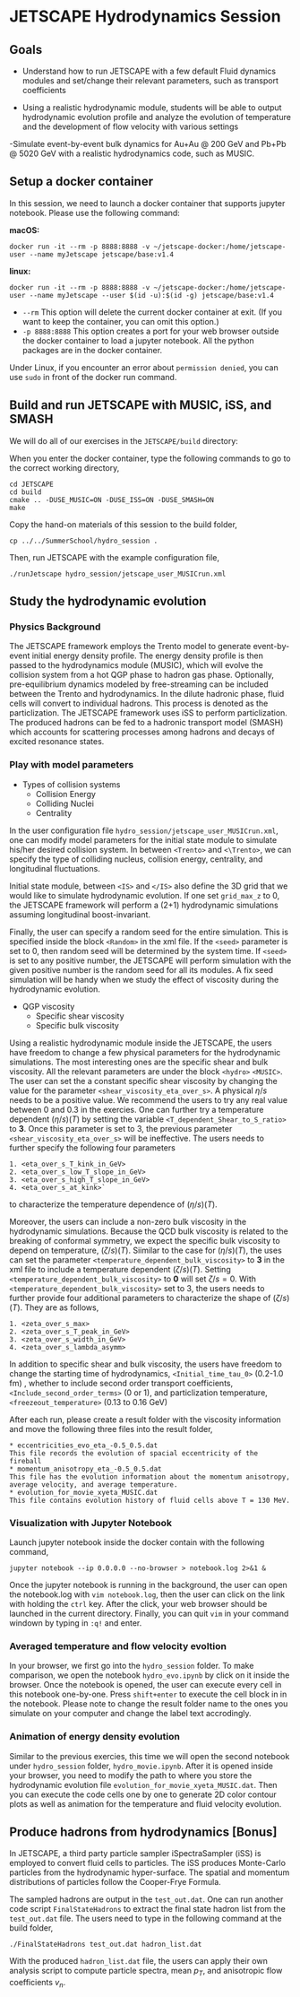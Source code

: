 # JETSCAPE Hydrodynamics Session

## Goals

- Understand how to run JETSCAPE with a few default Fluid dynamics modules
and set/change their relevant parameters, such as transport coefficients

- Using a realistic hydrodynamic module, students will be able to output
hydrodynamic evolution profile and analyze the evolution of temperature
and the development of flow velocity with various settings

-Simulate event-by-event bulk dynamics for Au+Au @ 200 GeV and
Pb+Pb @ 5020 GeV with a realistic hydrodynamics code, such as MUSIC.


## Setup a docker container

In this session, we need to launch a docker container that supports jupyter
notebook. Please use the following command:

**macOS:**
```
docker run -it --rm -p 8888:8888 -v ~/jetscape-docker:/home/jetscape-user --name myJetscape jetscape/base:v1.4
```

**linux:**
```
docker run -it --rm -p 8888:8888 -v ~/jetscape-docker:/home/jetscape-user --name myJetscape --user $(id -u):$(id -g) jetscape/base:v1.4
```

- `--rm` This option will delete the current docker container at exit.
(If you want to keep the container, you can omit this option.)
- `-p 8888:8888` This option creates a port for your web browser outside
the docker container to load a jupyter notebook.
All the python packages are in the docker container.

Under Linux, if you encounter an error about `permission denied`,
you can use `sudo` in front of the docker run command.

## Build and run JETSCAPE with MUSIC, iSS, and SMASH

We will do all of our exercises in the `JETSCAPE/build` directory:

When you enter the docker container, type the following commands to go to the
correct working directory,

```
cd JETSCAPE
cd build
cmake .. -DUSE_MUSIC=ON -DUSE_ISS=ON -DUSE_SMASH=ON
make
```

Copy the hand-on materials of this session to the build folder,

```
cp ../../SummerSchool/hydro_session .
```

Then, run JETSCAPE with the example configuration file,

```
./runJetscape hydro_session/jetscape_user_MUSICrun.xml
```

## Study the hydrodynamic evolution

### Physics Background

The JETSCAPE framework employs the Trento model to generate event-by-event
initial energy density profile. The energy density profile is then passed to
the hydrodynamics module (MUSIC), which will evolve the collision system from
a hot QGP phase to hadron gas phase. Optionally, pre-equilibrium dynamics
modeled by free-streaming can be included between the Trento and hydrodynamics.
In the dilute hadronic phase, fluid cells will convert to individual
hadrons. This process is denoted as the particlization. The JETSCAPE framework
uses iSS to perform particlization. The produced hadrons can be
fed to a hadronic transport model (SMASH) which accounts for scattering
processes among hadrons and decays of excited resonance states.


### Play with model parameters

- Types of collision systems
    * Collision Energy
    * Colliding Nuclei
    * Centrality

In the user configuration file `hydro_session/jetscape_user_MUSICrun.xml`,
one can modify model parameters for the initial state module to simulate
his/her desired collision system. In between `<Trento>` and `<\Trento>`,
we can specify the type of colliding nucleus, collision energy, centrality,
and longitudinal fluctuations.

Initial state module, between `<IS>` and `</IS>` also define the 3D grid
that we would like to simulate hydrodynamic evolution. If one set
`grid_max_z` to 0, the JETSCAPE framework will perform a (2+1) hydrodynamic
simulations assuming longitudinal boost-invariant.

Finally, the user can specify a random seed for the entire simulation.
This is specified inside the block `<Random>` in the xml file. If the
`<seed>` parameter is set to 0, then random seed will be determined by
the system time. If `<seed>` is set to any positive number, the JETSCAPE
will perform simulation with the given positive number is the random
seed for all its modules. A fix seed simulation will be handy when we
study the effect of viscosity during the hydrodynamic evolution.


- QGP viscosity
    * Specific shear viscosity
    * Specific bulk viscosity

Using a realistic hydrodynamic module inside the JETSCAPE, the users have
freedom to change a few physical parameters for the hydrodynamic simulations.
The most interesting ones are the specific shear and bulk viscosity.
All the relevant parameters are under the block `<hydro>` `<MUSIC>`.
The user can set the a constant specific shear viscosity by changing the
value for the parameter `<shear_viscosity_eta_over_s>`. A physical $\eta/s$
needs to be a positive value. We recommend the users to try any real value
between 0 and 0.3 in the exercies.
One can further try a temperature dependent $(\eta/s)(T)$ by setting
the variable `<T_dependent_Shear_to_S_ratio>` to **3**. Once this parameter
is set to 3, the previous parameter `<shear_viscosity_eta_over_s>` will be
ineffective. The users needs to further specify the following four parameters

    1. <eta_over_s_T_kink_in_GeV>
    2. <eta_over_s_low_T_slope_in_GeV>
    3. <eta_over_s_high_T_slope_in_GeV>
    4. <eta_over_s_at_kink>`

to characterize the temperature dependence of $(\eta/s)(T)$.

Moreover, the users can include a non-zero bulk viscosity in the hydrodynamic
simulations. Because the QCD bulk viscosity is related to the breaking of
conformal symmetry, we expect the specific bulk viscosity to depend on
temperature, $(\zeta/s)(T)$. Siimilar to the case for $(\eta/s)(T)$, the
uses can set the parameter `<temperature_dependent_bulk_viscosity>` to **3**
in the xml file to include a temperature dependent $(\zeta/s)(T)$. Setting
`<temperature_dependent_bulk_viscosity>` to **0** will set $\zeta/s = 0$.
With `<temperature_dependent_bulk_viscosity>` set to 3, the users needs to
further provide four additional parameters to characterize the shape of
$(\zeta/s)(T)$. They are as follows,

    1. <zeta_over_s_max>
    2. <zeta_over_s_T_peak_in_GeV>
    3. <zeta_over_s_width_in_GeV>
    4. <zeta_over_s_lambda_asymm>

In addition to specific shear and bulk viscosity, the users have freedom to
change the starting time of hydrodynamics, `<Initial_time_tau_0>` (0.2-1.0 fm)
, whether to include second order transport coefficients,
`<Include_second_order_terms>` (0 or 1), and particlization temperature,
`<freezeout_temperature>` (0.13 to 0.16 GeV)

After each run, please create a result folder with the viscosity information
and move the following three files into the result folder,

    * eccentricities_evo_eta_-0.5_0.5.dat
    This file records the evolution of spacial eccentricity of the fireball
    * momentum_anisotropy_eta_-0.5_0.5.dat
    This file has the evolution information about the momentum anisotropy,
    average velocity, and average temperature.
    * evolution_for_movie_xyeta_MUSIC.dat
    This file contains evolution history of fluid cells above T = 130 MeV.

### Visualization with Jupyter Notebook

Launch jupyter notebook inside the docker contain with the following command,

```
jupyter notebook --ip 0.0.0.0 --no-browser > notebook.log 2>&1 &
```

Once the jupyter notebook is running in the background, the user can open
the notebook.log with `vim notebook.log`, then the user can click on the
link with holding the `ctrl` key. After the click, your web browser should
be launched in the current directory. Finally, you can quit `vim` in your
command windown by typing in `:q!` and enter.


### Averaged temperature and flow velocity evoltion

In your browser, we first go into the `hydro_session` folder. To make
comparison, we open the notebook `hydro_evo.ipynb` by click on it inside
the browser. Once the notebook is opened, the user can execute every cell
in this notebook one-by-one. Press `shift+enter` to execute the cell block
in in the notebook. Please note to change the result folder name to the ones
you simulate on your computer and change the label text accrodingly.


### Animation of energy density evolution

Similar to the previous exercies, this time we will open the second notebook
under `hydro_session` folder, `hydro_movie.ipynb`. After it is opened inside
your browser, you need to modify the path to where you store the hydrodynamic
evolution file `evolution_for_movie_xyeta_MUSIC.dat`. Then you can execute
the code cells one by one to generate 2D color contour plots as well as
animation for the temperature and fluid velocity evolution.


## Produce hadrons from hydrodynamics [Bonus]

In JETSCAPE, a third party particle sampler iSpectraSampler (iSS) is employed
to convert fluid cells to particles. The iSS produces Monte-Carlo particles
from the hydrodynamic hyper-surface. The spatial and momentum distributions
of particles follow the Cooper-Frye Formula.

The sampled hadrons are output in the `test_out.dat`. One can run another
code script `FinalStateHadrons` to extract the final state hadron list from
the `test_out.dat` file. The users need to type in the following command at
the build folder,

```
./FinalStateHadrons test_out.dat hadron_list.dat
```

With the produced `hadron_list.dat` file, the users can apply their own
analysis script to compute particle spectra, mean $p_T$, and
anisotropic flow coefficients $v_n$.
